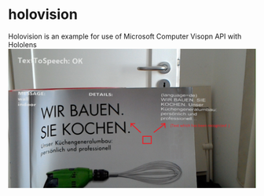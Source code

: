 # holovision
Holovision is an example for use of Microsoft Computer Visopn API with Hololens
![picture](https://github.com/martdob/holovision/blob/master/hl1.png)
